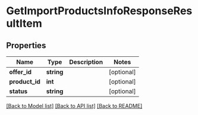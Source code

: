 # GetImportProductsInfoResponseResultItem

## Properties
Name | Type | Description | Notes
------------ | ------------- | ------------- | -------------
**offer_id** | **string** |  | [optional] 
**product_id** | **int** |  | [optional] 
**status** | **string** |  | [optional] 

[[Back to Model list]](../README.md#documentation-for-models) [[Back to API list]](../README.md#documentation-for-api-endpoints) [[Back to README]](../README.md)


